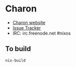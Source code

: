 Charon
====

* [Charon website](http://nixos.org/charon)
* [Issue Tracker](http://yellowgrass.org/project/Charon)
* IRC: irc.freenode.net #nixos

To build
--------

    nix-build

